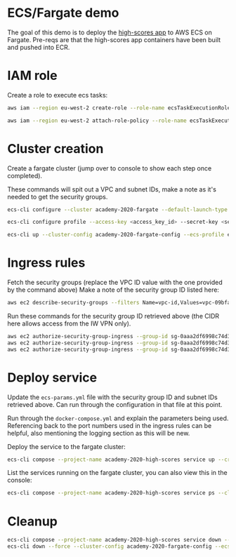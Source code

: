 # ECS/Fargate demo
The goal of this demo is to deploy the [high-scores app](https://github.com/infinityworks/academy-high-scores) to AWS ECS on Fargate. Pre-reqs are that the high-scores app containers have been built and pushed into ECR.

# IAM role

Create a role to execute ecs tasks:

```sh
aws iam --region eu-west-2 create-role --role-name ecsTaskExecutionRole --assume-role-policy-document file://task-execution-assume-role.json

aws iam --region eu-west-2 attach-role-policy --role-name ecsTaskExecutionRole --policy-arn arn:aws:iam::aws:policy/service-role/AmazonECSTaskExecutionRolePolicy
```

# Cluster creation

Create a fargate cluster (jump over to console to show each step once completed).

These commands will spit out a VPC and subnet IDs, make a note as it's needed to get the security groups.

```sh
ecs-cli configure --cluster academy-2020-fargate --default-launch-type FARGATE --config-name academy-2020-fargate-config --region eu-west-2

ecs-cli configure profile --access-key <access_key_id> --secret-key <secret_key> --profile-name ecs-profile

ecs-cli up --cluster-config academy-2020-fargate-config --ecs-profile ecs-profile
```

# Ingress rules
Fetch the security groups (replace the VPC ID value with the one provided by the command above)
Make a note of the security group ID listed here:

```sh
aws ec2 describe-security-groups --filters Name=vpc-id,Values=vpc-09bfa8ad9db8a7cef --region eu-west-2
```

Run these commands for the security group ID retrieved above (the CIDR here allows access from the IW VPN only).

```sh
aws ec2 authorize-security-group-ingress --group-id sg-0aaa2df6998c74d3f --protocol tcp --port 80 --cidr 52.51.7.138/32 --region eu-west-2
aws ec2 authorize-security-group-ingress --group-id sg-0aaa2df6998c74d3f --protocol tcp --port 8080 --cidr 52.51.7.138/32 --region eu-west-2
aws ec2 authorize-security-group-ingress --group-id sg-0aaa2df6998c74d3f --protocol tcp --port 8000 --cidr 52.51.7.138/32 --region eu-west-2
```

# Deploy service

Update the `ecs-params.yml` file with the security group ID and subnet IDs retrieved above. Can run through the configuration in that file at this point.

Run through the `docker-compose.yml` and explain the parameters being used. Referencing back to the port numbers used in the ingress rules can be helpful, also mentioning the logging section as this will be new.

Deploy the service to the fargate cluster:

```sh
ecs-cli compose --project-name academy-2020-high-scores service up --create-log-groups --cluster-config academy-2020-fargate-config --ecs-profile ecs-profile
```

List the services running on the fargate cluster, you can also view this in the console:

```sh
ecs-cli compose --project-name academy-2020-high-scores service ps --cluster-config academy-2020-fargate-config --ecs-profile ecs-profile
```

# Cleanup

```sh
ecs-cli compose --project-name academy-2020-high-scores service down --cluster-config academy-2020-fargate-config --ecs-profile ecs-profile
ecs-cli down --force --cluster-config academy-2020-fargate-config --ecs-profile ecs-profile
```
